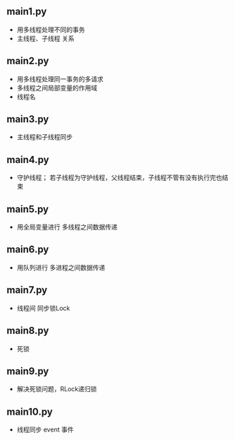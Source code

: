 ## main1.py

-  用多线程处理不同的事务
- 主线程、子线程 关系

## main2.py

- 用多线程处理同一事务的多请求
- 多线程之间局部变量的作用域
- 线程名

## main3.py

- 主线程和子线程同步

## main4.py

- 守护线程； 若子线程为守护线程，父线程结束，子线程不管有没有执行完也结束

## main5.py

- 用全局变量进行 多线程之间数据传递

## main6.py

- 用队列进行 多进程之间数据传递

## main7.py

- 线程间 同步锁Lock

## main8.py

- 死锁

## main9.py

- 解决死锁问题，RLock递归锁

## main10.py

- 线程同步 event 事件